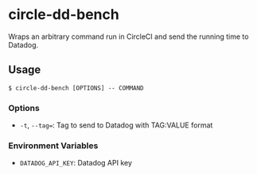 # circle-dd-bench

Wraps an arbitrary command run in CircleCI and send the running time to Datadog.

## Usage

```
$ circle-dd-bench [OPTIONS] -- COMMAND
```

### Options

* `-t`, `--tag=`: Tag to send to Datadog with TAG:VALUE format

### Environment Variables

* `DATADOG_API_KEY`: Datadog API key
